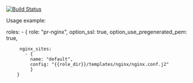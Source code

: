 

[![Build Status](https://travis-ci.org/ThePrudents/nginx.svg?branch=master)](https://travis-ci.org/ThePrudents/nginx)


Usage example:

roles:
     - {
         role: "pr-nginx",
         option_ssl: true,
         option_use_pregenerated_pem: true,

         nginx_sites:
           - {
             name: "default",
             config: "{{role_dir}}/templates/nginx/nginx.conf.j2"
             }
        }
 

